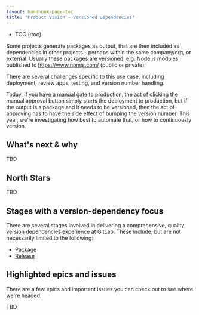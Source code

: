 ```yaml
---
layout: handbook-page-toc
title: "Product Vision - Versioned Dependencies"
---
```


- TOC
{:toc}

Some projects generate packages as output, that are then included as dependencies in other projects - perhaps within the same company/org, or external. Usually these packages are versioned. e.g. Node.js modules published to https://www.npmjs.com/ (public or private).

There are several challenges specific to this use case, including deployment, review apps, testing, and version number handling.

Today, if you have a manual gate to production, the act of clicking the manual approval button simply starts the deployment to production, but if the output is a package and it needs to be versioned, then the act of approving has to have the side effect of bumping the version number. This year, we're investigating how best to automate that, or how to continuously version.

## What's next & why
TBD

## North Stars
TBD

## Stages with a version-dependency focus

There are several stages involved in delivering a comprehensive, quality version dependencies experience at GitLab. These include, but are not necessarily limited to the following:
- [Package](/direction/package/)
- [Release](/direction/release/)

## Highlighted epics and issues

There are a few epics and important issues you can check out to see where we're headed.

TBD
